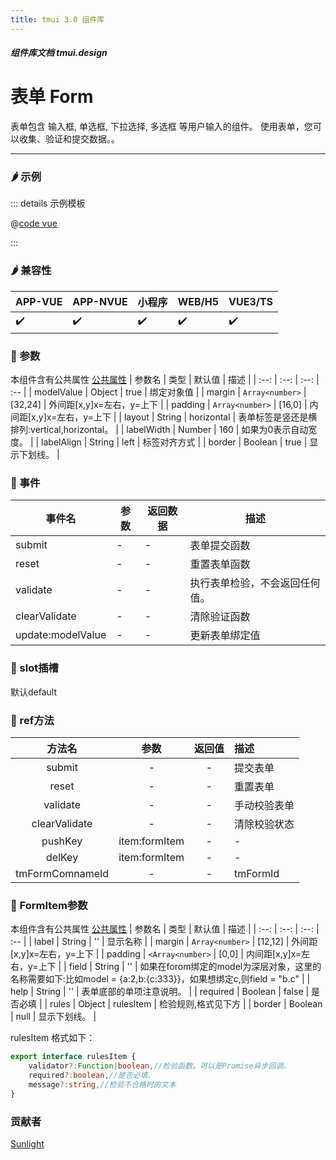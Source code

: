 ```yaml
---
title: tmui 3.0 组件库
---
```


<dirtoc></dirtoc>

##### 组件库文档 tmui.design

# 表单 Form
表单包含 输入框, 单选框, 下拉选择, 多选框 等用户输入的组件。 使用表单，您可以收集、验证和提交数据。。

---

### :hot_pepper: 示例

<webview url="https://tmui.design/h5/#/pages/form/form"></webview>

::: details 示例模板

@[code vue](pages/form/form.nvue)

:::

### :hot_pepper: 兼容性

| APP-VUE | APP-NVUE | 小程序 | WEB/H5 | VUE3/TS |
| --- | --- | --- | --- | --- |
| :heavy_check_mark: | :heavy_check_mark: | :heavy_check_mark: | :heavy_check_mark: | :heavy_check_mark: |

### :seedling: 参数
本组件含有公共属性 [公共属性](/doc/spec/组件公共样式.md)
| 参数名 | 类型 | 默认值 | 描述 |
| :--: | :--: | :--: | :-- |
| modelValue | Object | true | 绑定对象值 |
| margin | `Array<number>` | [32,24] | 外间距[x,y]x=左右，y=上下 |
| padding | `Array<number>` | [16,0] | 内间距[x,y]x=左右，y=上下 |
| layout | String | horizontal | 表单标签是竖还是横排列:vertical,horizontal。 |
| labelWidth | Number | 160 | 如果为0表示自动宽度。 |
| labelAlign | String | left | 标签对齐方式 |
| border | Boolean | true | 显示下划线。 |


### :rose: 事件
| 事件名 | 参数 | 返回数据 | 描述 |
| --- | --- | --- | --- |
| submit | - | - | 表单提交函数 |
| reset | - | - | 重置表单函数 |
| validate | - | - | 执行表单检验，不会返回任何值。 |
| clearValidate | - | - | 清除验证函数 |
| update:modelValue | - | - | 更新表单绑定值 |


### :corn: slot插槽
默认default

### :green_salad: ref方法
| 方法名 | 参数 | 返回值 | 描述 |
| :--: | :--: | :--: | :-- |
| submit | - | - | 提交表单 |
| reset | - | - | 重置表单 |
| validate | - | - | 手动校验表单 |
| clearValidate | - | - | 清除校验状态 |
| pushKey | item:formItem | - | - |
| delKey | item:formItem | - | - |
| tmFormComnameId | - | - | tmFormId |

### :seedling: FormItem参数
本组件含有公共属性 [公共属性](/doc/spec/组件公共样式.md)
| 参数名 | 类型 | 默认值 | 描述 |
| :--: | :--: | :--: | :-- |
| label | String | '' | 显示名称 |
| margin | `Array<number>` | [12,12] | 外间距[x,y]x=左右，y=上下 |
| padding | `<Array<number>` | [0,0] | 内间距[x,y]x=左右，y=上下 |
| field | String | '' | 如果在forom绑定的model为深层对象，这里的名称需要如下:比如model = {a:2,b:{c:333}}，如果想绑定c,则field = "b.c" |
| help | String | '' | 表单底部的单项注意说明。 |
| required | Boolean | false | 是否必填 |
| rules | Object | rulesItem | 检验规则,格式见下方 |
| border | Boolean | null | 显示下划线。 |

rulesItem 格式如下：
```ts
export interface rulesItem {
    validator?:Function|boolean,//检验函数。可以是Promise异步回调。
    required?:boolean,//是否必填。
    message?:string,//检验不合格时的文本
}
```

### 贡献者

[Sunlight](https://gitee.com/rzg)
